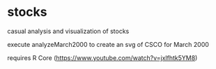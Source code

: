 # stocks
casual analysis and visualization of stocks

execute analyzeMarch2000 to create an svg of CSCO for March 2000

requires R Core (https://www.youtube.com/watch?v=jxlfhtk5YM8)
